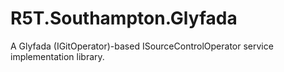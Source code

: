 # R5T.Southampton.Glyfada
A Glyfada (IGitOperator)-based ISourceControlOperator service implementation library.
